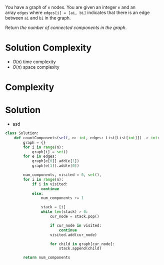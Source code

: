 You have a graph of `n` nodes. You are given an integer `n` and an array `edges` where `edges[i] = [ai, bi]` indicates that there is an edge between `ai` and `bi` in the graph.

Return _the number of connected components in the graph_.
# Solution Complexity
- $O(n)$ time complexity
- $O(n)$ space complexity
# Complexity
# Solution
- asd
```Python
class Solution:
	def countComponents(self, n: int, edges: List[List[int]]) -> int:
		graph = {}
		for i in range(n):
			graph[i] = set()
		for e in edges:
			graph[e[0]].add(e[1])
			graph[e[1]].add(e[0])

		num_components, visited = 0, set(), 
		for i in range(n):
			if i in visited:
				continue
			else:
				num_components += 1

				stack = [i]
				while len(stack) > 0:
					cur_node = stack.pop()

					if cur_node in visited:
						continue
					visited.add(cur_node)

					for child in graph[cur_node]:
						stack.append(child)

		return num_components
```
